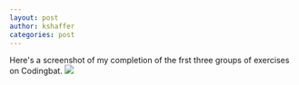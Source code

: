 ```yaml
---
layout: post
author: kshaffer
categories: post
---
```

Here's a screenshot of my completion of the frst three groups of exercises on Codingbat. ![](http://i.imgur.com/NVDUXMG.png)

